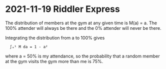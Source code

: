 2021-11-19 Riddler Express
==========================
The distribution of members at the gym at any given time is M(a) = a.
The 100% attender will always be there and the 0% attender will never
be there.

Integrating the distribution from a to 100% gives
```
  ∫ₐ¹ M da = 1 - a²
```
where a = 50% is my attendance, so the probability that a random
member at the gym visits the gym more than me is 75%.
